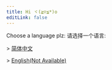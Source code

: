 ```yaml
---
title: Hi ヾ(≧▽≦*)o 
editLink: false
---
```

Choose a language plz:
请选择一个语言:

\> [简体中文](\cn)

\> [English(Not Available)](\en)